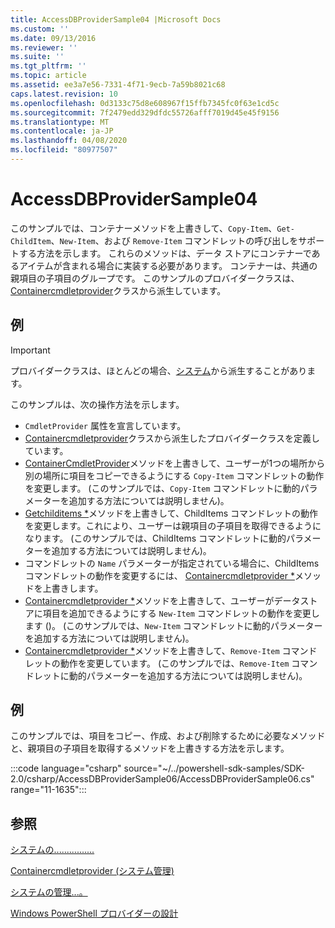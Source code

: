 ```yaml
---
title: AccessDBProviderSample04 |Microsoft Docs
ms.custom: ''
ms.date: 09/13/2016
ms.reviewer: ''
ms.suite: ''
ms.tgt_pltfrm: ''
ms.topic: article
ms.assetid: ee3a7e56-7331-4f71-9ecb-7a59b8021c68
caps.latest.revision: 10
ms.openlocfilehash: 0d3133c75d8e608967f15ffb7345fc0f63e1cd5c
ms.sourcegitcommit: 7f2479edd329dfdc55726afff7019d45e45f9156
ms.translationtype: MT
ms.contentlocale: ja-JP
ms.lasthandoff: 04/08/2020
ms.locfileid: "80977507"
---
```

# <a name="accessdbprovidersample04"></a>AccessDBProviderSample04

このサンプルでは、コンテナーメソッドを上書きして、`Copy-Item`、`Get-ChildItem`、`New-Item`、および `Remove-Item` コマンドレットの呼び出しをサポートする方法を示します。 これらのメソッドは、データ ストアにコンテナーであるアイテムが含まれる場合に実装する必要があります。 コンテナーは、共通の親項目の子項目のグループです。 このサンプルのプロバイダークラスは、 [Containercmdletprovider](/dotnet/api/System.Management.Automation.Provider.ContainerCmdletProvider)クラスから派生しています。

## <a name="demonstrates"></a>例

> [!IMPORTANT]
> プロバイダークラスは、ほとんどの場合、[システム](/dotnet/api/System.Management.Automation.Provider.NavigationCmdletProvider)から派生することがあります。

このサンプルは、次の操作方法を示します。

- `CmdletProvider` 属性を宣言しています。
- [Containercmdletprovider](/dotnet/api/System.Management.Automation.Provider.ContainerCmdletProvider)クラスから派生したプロバイダークラスを定義しています。
- [ContainerCmdletProvider](/dotnet/api/System.Management.Automation.Provider.ContainerCmdletProvider.CopyItem)メソッドを上書きして、ユーザーが1つの場所から別の場所に項目をコピーできるようにする `Copy-Item` コマンドレットの動作を変更します。 (このサンプルでは、`Copy-Item` コマンドレットに動的パラメーターを追加する方法については説明しません)。
- [Getchilditems *](/dotnet/api/System.Management.Automation.Provider.ContainerCmdletProvider.GetChildItems)メソッドを上書きして、ChildItems コマンドレットの動作を変更します。これにより、ユーザーは親項目の子項目を取得できるようになります。 (このサンプルでは、ChildItems コマンドレットに動的パラメーターを追加する方法については説明しません)。
- コマンドレットの `Name` パラメーターが指定されている場合に、ChildItems コマンドレットの動作を変更するには、 [Containercmdletprovider *](/dotnet/api/System.Management.Automation.Provider.ContainerCmdletProvider.GetChildNames)メソッドを上書きします。
- [Containercmdletprovider *](/dotnet/api/System.Management.Automation.Provider.ContainerCmdletProvider.NewItem)メソッドを上書きして、ユーザーがデータストアに項目を追加できるようにする `New-Item` コマンドレットの動作を変更します ()。 (このサンプルでは、`New-Item` コマンドレットに動的パラメーターを追加する方法については説明しません)。
- [Containercmdletprovider *](/dotnet/api/System.Management.Automation.Provider.ContainerCmdletProvider.RemoveItem)メソッドを上書きして、`Remove-Item` コマンドレットの動作を変更しています。 (このサンプルでは、`Remove-Item` コマンドレットに動的パラメーターを追加する方法については説明しません)。

## <a name="example"></a>例

このサンプルでは、項目をコピー、作成、および削除するために必要なメソッドと、親項目の子項目を取得するメソッドを上書きする方法を示します。

:::code language="csharp" source="~/../powershell-sdk-samples/SDK-2.0/csharp/AccessDBProviderSample06/AccessDBProviderSample06.cs" range="11-1635":::

## <a name="see-also"></a>参照

[システムの................](/dotnet/api/System.Management.Automation.Provider.ItemCmdletProvider)

[Containercmdletprovider (システム管理)](/dotnet/api/System.Management.Automation.Provider.ContainerCmdletProvider)

[システムの管理...。](/dotnet/api/System.Management.Automation.Provider.NavigationCmdletProvider)

[Windows PowerShell プロバイダーの設計](./provider-types.md)
